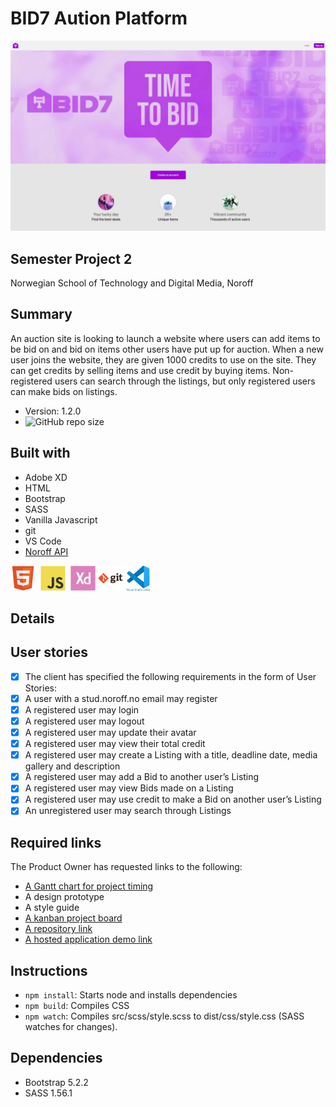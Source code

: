 # BID7 Aution Platform

![Homepage screenshot](./assets/screenshot-home.jpg)

## Semester Project 2

Norwegian School of Technology and Digital Media, Noroff

## Summary

An auction site is looking to launch a website where users can add items to be bid on and bid on items other users have put up for auction. When a new user joins the website, they are given 1000 credits to use on the site. They can get credits by selling items and use credit by buying items. Non-registered users can search through the listings, but only registered users can make bids on listings.

- Version: 1.2.0
- ![GitHub repo size](https://img.shields.io/github/repo-size/NehGuk/social-media-client-hk?style=plastic)

## Built with

- Adobe XD
- HTML
- Bootstrap
- SASS
- Vanilla Javascript
- git
- VS Code
- [Noroff API](https://docs.noroff.dev/)

<div>
  <img src="https://github.com/devicons/devicon/blob/master/icons/html5/html5-original.svg" title="HTML5" alt="HTML" width="40" height="40"/>&nbsp;
  <img src="https://github.com/devicons/devicon/blob/master/icons/javascript/javascript-original.svg" title="JavaScript" alt="JavaScript" width="40" height="40"/>&nbsp;
  <img src="https://raw.githubusercontent.com/devicons/devicon/1119b9f84c0290e0f0b38982099a2bd027a48bf1/icons/xd/xd-plain.svg" title="Adobe XD" **alt="Adobe XD" width="40" height="40"/>
  <img src="https://github.com/devicons/devicon/blob/master/icons/git/git-original-wordmark.svg" title="Git" **alt="Git" width="40" height="40"/>
  <img src="https://raw.githubusercontent.com/devicons/devicon/1119b9f84c0290e0f0b38982099a2bd027a48bf1/icons/vscode/vscode-original-wordmark.svg" title="Wordpress" **alt="Wordpress" width="40" height="40"/>
</div>

## Details

## User stories

- [x] The client has specified the following requirements in the form of User Stories:
- [x] A user with a stud.noroff.no email may register
- [x] A registered user may login
- [x] A registered user may logout
- [x] A registered user may update their avatar
- [x] A registered user may view their total credit
- [x] A registered user may create a Listing with a title, deadline date, media gallery and description
- [x] A registered user may add a Bid to another user’s Listing
- [x] A registered user may view Bids made on a Listing
- [x] A registered user may use credit to make a Bid on another user’s Listing
- [x] An unregistered user may search through Listings

## Required links

The Product Owner has requested links to the following:

- [A Gantt chart for project timing](https://www.jottacloud.com/s/13959e5672009894be2ae09ef04fafa0c9c)
- A design prototype
- A style guide
- [A kanban project board](https://trello.com/b/iXKIkHhy/bid7-dev)
- [A repository link](https://github.com/NehGuk/bid7)
- [A hosted application demo link](https://magenta-llama-b35046.netlify.app/index.html#)

## Instructions

- `npm install`: Starts node and installs dependencies
- `npm build`: Compiles CSS
- `npm watch`: Compiles src/scss/style.scss to dist/css/style.css (SASS watches for changes).

## Dependencies

- Bootstrap 5.2.2
- SASS 1.56.1
